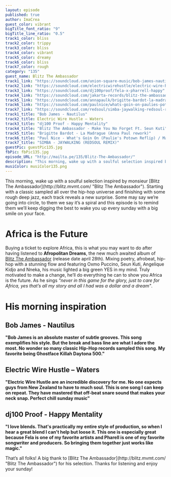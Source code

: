 ```yaml
---
layout: episode
published: true
author: ImaCrea
guest_color: vibrant
bigTitle_font_ratio: "9"
bigTitle_line_ratio: "0.5"
track1_color: bliss
track2_color: trippy
track3_color: bliss
track4_color: vibrant
track5_color: dreamy
track6_color: bliss
track7_color: rough
category: "135"
guest_name: Blitz The Ambassador
track1_link: "https://soundcloud.com/union-square-music/bob-james-nautilus"
track2_link: "https://soundcloud.com/electricwirehustle/electric-wire-hustle-waters"
track3_link: "https://soundcloud.com/dj100proof/fela-x-pharrell-happy"
track4_link: "https://soundcloud.com/jakarta-records/blitz-the-ambassador-make-you"
track5_link: "https://soundcloud.com/annapaulk/brigitte-bardot-la-madrague"
track6_link: "https://soundcloud.com/paulnice/whats-goin-on-paulies-potown"
track7_link: "https://soundcloud.com/redsoul/simba-jaywalking-redsoul-remix"
track1_title: "Bob James - Nautilus"
track2_title: Electric Wire Hustle – Waters
track3_title: "dj100 Proof - Happy Mentality"
track4_title: "Blitz The Ambassador - Make You No Forget Ft. Seun Kuti"
track5_title: "Brigitte Bardot - La Madrague (Anna Paul rework)"
track6_title: "Paul Nice - What's Goin On (Paulie's Potown Reflip) / Marvin Gaye"
track7_title: "SIMBA - JAYWALKING (REDSOUL REMIX)"
guestPic: guestPic135.jpg
fbPic: fbPic135.jpg
episode_URL: "http://mailta.pe/135/Blitz-The-Ambassador/"
description: "This morning, wake up with a soulful selection inspired by monsieur Blitz The Ambassador. Starting with a classic sampled all over the hip-hop universe and finishing with some rough deep jazz, each track reveals a new surprise. Some may say we’re going into circle, to them we say it’s a spiral and this episode is to remind them we’ll keep digging the best to wake you up every sunday with a big smile on your face."
musiColor: musiColor135.png
---
```


<p id="introduction">
This morning, wake up with a soulful selection inspired by monsieur [Blitz The Ambassador](http://blitz.mvmt.com/ "Blitz The Ambassador"). Starting with a classic sampled all over the hip-hop universe and finishing with some rough deep jazz, each track reveals a new surprise. Some may say we’re going into circle, to them we say it’s a spiral and this episode is to remind them we’ll keep digging the best to wake you up every sunday with a big smile on your face.</p>

# Africa is the Future

Buying a ticket to explore Africa, this is what you may want to do after having listened to **Afropolitan Dreams**, the new much awaited album of [Blitz The Ambassador](http://blitz.mvmt.com/ "Blitz The Ambassador") (release date april 28th). Mixing poetry, afrobeat, hip-hop with a stunning flow and featuring Oxmo Puccino, Seun Kuti, Angelique Kidjo and Nneka, his music lighted a big green YES in my mind. Truly motivated to make a change, he’ll do everything he can to show you Africa is the future. As he sings _"never in this game for the glory, just to care for Africa, yes that’s all my story and all I had was a dollar and a dream"_.

# His morning inspiration

## Bob James - Nautilus
**"**Bob James is an absolute master of subtle grooves. This song exemplifies his style. But the break and bass line are what I adore the most. No wonder so many classic Hip-Hop records sampled this song. My favorite being Ghostface Killah Daytona 500.**"**

## Electric Wire Hustle – Waters
**"**Electric Wire Hustle are an incredible discovery for me. No one expects guys from New Zealand to have to much soul. This is one song I can keep on repeat. They have mastered that off-beat snare sound that makes your neck snap. Perfect chill sunday music**"**

## dj100 Proof - Happy Mentality
**"**I love blends. That's practically my entire style of production, so when I hear a great blend I can't help but loose it. This one is especially great because Fela is one of my favorite artists and Pharell is one of my favorite songwriter and producers. So bringing them together just works like magic.**"**

<p id="outroduction">
That’s all folks! A big thank to [Blitz The Ambassador](http://blitz.mvmt.com/ "Blitz The Ambassador") for his selection. Thanks for listening and enjoy your sunday!
</p>
